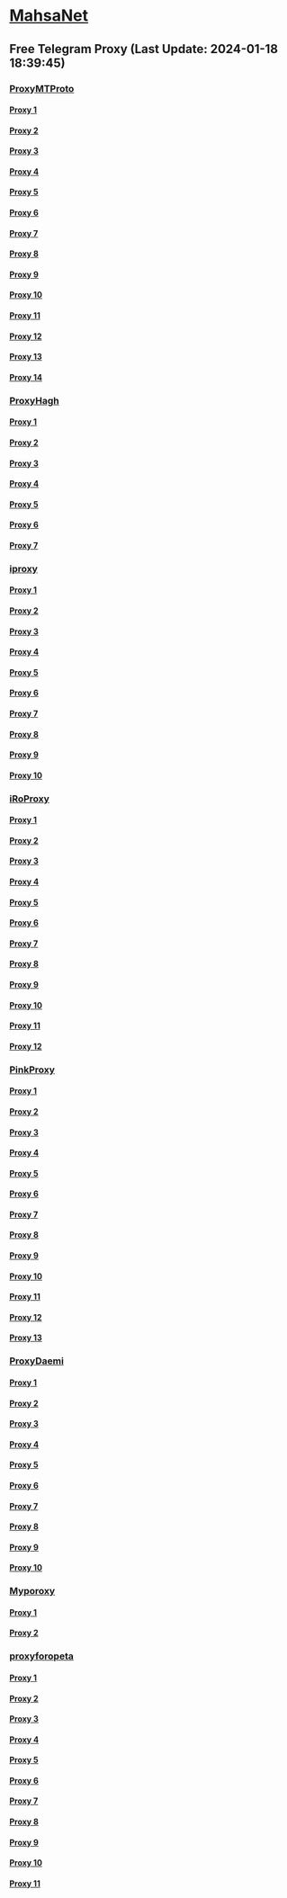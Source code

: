 
# [MahsaNet](https://t.me/mahsa_net)
## Free Telegram Proxy (Last Update: 2024-01-18 18:39:45)
### [ProxyMTProto](https://t.me/ProxyMTProto)
#### [Proxy 1](tg://proxy?server=176.9.179.166&port=7443&secret=FgMBAgABAAH8AwOG4kw63Q==)
#### [Proxy 2](tg://proxy?server=78.46.65.244&port=7443&secret=FgMBAgABAAH8AwOG4kw63Q==)
#### [Proxy 3](tg://proxy?server=88.198.2.20&port=7443&secret=FgMBAgABAAH8AwOG4kw63Q==)
#### [Proxy 4](tg://proxy?server=142.132.155.44&port=7443&secret=FgMBAgABAAH8AwOG4kw63Q==)
#### [Proxy 5](tg://proxy?server=88.99.99.126&port=7443&secret=FgMBAgABAAH8AwOG4kw63Q==)
#### [Proxy 6](tg://proxy?server=194.127.173.237&port=7980&secret=AAAAAAAAAAAAAAAAAAAAABQ%3D)
#### [Proxy 7](tg://proxy?server=49.13.193.132&port=7443&secret=AAAAAAAAAAAAAAAAAAAAABQ%3D)
#### [Proxy 8](tg://proxy?server=65.109.8.97&port=7443&secret=AAAAAAAAAAAAAAAAAAAAABQ%3D)
#### [Proxy 9](tg://proxy?server=49.13.15.195&port=7443&secret=AAAAAAAAAAAAAAAAAAAAABQ%3D)
#### [Proxy 10](tg://proxy?server=49.13.169.80&port=7443&secret=AAAAAAAAAAAAAAAAAAAAABQ%3D)
#### [Proxy 11](tg://proxy?server=49.12.98.117&port=7443&secret=AAAAAAAAAAAAAAAAAAAAABQ%3D)
#### [Proxy 12](tg://proxy?server=5.75.237.128&port=443&secret=FgMBAgABAAH8AwOG4kw63Q==)
#### [Proxy 13](tg://proxy?server=49.13.126.222&port=443&secret=FgMBAgABAAH8AwOG4kw63Q==)
#### [Proxy 14](tg://proxy?server=195.201.97.239&port=443&secret=3fQ1mpsyX_HR5QhN8OD3U3s)
### [ProxyHagh](https://t.me/ProxyHagh)
#### [Proxy 1](tg://proxy?server=95.216.249.139&port=8443&secret=FgMBAgABAAH8AwOG4kw63Q%3D%3D)
#### [Proxy 2](tg://proxy?server=95.216.249.139&port=8443&secret=FgMBAgABAAH8AwOG4kw63Q%3D%3D)
#### [Proxy 3](tg://proxy?server=95.216.249.139&port=8443&secret=FgMBAgABAAH8AwOG4kw63Q%3D%3D)
#### [Proxy 4](tg://proxy?server=95.216.249.139&port=8443&secret=FgMBAgABAAH8AwOG4kw63Q%3D%3D)
#### [Proxy 5](tg://proxy?server=95.216.249.139&port=8443&secret=FgMBAgABAAH8AwOG4kw63Q%3D%3D)
#### [Proxy 6](tg://proxy?server=95.216.249.139&port=8443&secret=FgMBAgABAAH8AwOG4kw63Q%3D%3D)
#### [Proxy 7](tg://proxy?server=95.216.249.139&port=8443&secret=FgMBAgABAAH8AwOG4kw63Q%3D%3D)
### [iproxy](https://t.me/iproxy)
#### [Proxy 1](tg://proxy?server=148.251.224.180&port=8085&secret=FgMBAgABAAH8AwOG4kw63Q==)
#### [Proxy 2](tg://proxy?server=148.251.29.121&port=8085&secret=FgMBAgABAAH8AwOG4kw63Q==)
#### [Proxy 3](tg://proxy?server=148.251.243.18&port=8085&secret=FgMBAgABAAH8AwOG4kw63Q==)
#### [Proxy 4](tg://proxy?server=148.251.224.180&port=8085&secret=FgMBAgABAAH8AwOG4kw63Q==)
#### [Proxy 5](tg://proxy?server=185.222.28.252&port=8085&secret=FgMBAgABAAH8AwOG4kw63Q==)
#### [Proxy 6](tg://proxy?server=148.251.243.18&port=8085&secret=FgMBAgABAAH8AwOG4kw63Q==)
#### [Proxy 7](tg://proxy?server=148.251.29.124&port=8085&secret=FgMBAgABAAH8AwOG4kw63Q==)
#### [Proxy 8](tg://proxy?server=188.213.0.110&port=8085&secret=FgMBAgABAAH8AwOG4kw63Q==)
#### [Proxy 9](tg://proxy?server=185.222.28.98&port=443&secret=FgMBAgABAAH8AwOG4kw63Q==)
#### [Proxy 10](tg://proxy?server=128.140.125.44&port=6970&secret=FgMBAgABAAH8AwOG4kw63Q%3D%3D)
### [iRoProxy](https://t.me/iRoProxy)
#### [Proxy 1](tg://proxy?server=144.76.237.3&port=6&secret=FgMBAgABAAH8AwOG4kw63Q==)
#### [Proxy 2](tg://proxy?server=94.130.204.27&port=6&secret=FgMBAgABAAH8AwOG4kw63Q==)
#### [Proxy 3](tg://proxy?server=89.149.200.98&port=10&secret=FgMBAgABAAH8AwOG4kw63Q%3D%3D)
#### [Proxy 4](tg://proxy?server=178.162.159.86&port=443&secret=FgMBAgABAAH8AwOG4kw63Q%3D%3D)
#### [Proxy 5](tg://proxy?server=95.211.175.247&port=443&secret=FgMBAgABAAH8AwOG4kw63Q%3D%3D)
#### [Proxy 6](tg://proxy?server=212.32.225.75&port=443&secret=FgMBAgABAAH8AwOG4kw63Q%3D%3D)
#### [Proxy 7](tg://proxy?server=37.48.68.103&port=443&secret=FgMBAgABAAH8AwOG4kw63Q%3D%3D)
#### [Proxy 8](tg://proxy?server=37.48.116.200&port=443&secret=FgMBAgABAAH8AwOG4kw63Q%3D%3D)
#### [Proxy 9](tg://proxy?server=5.79.84.201&port=443&secret=FgMBAgABAAH8AwOG4kw63Q%3D%3D)
#### [Proxy 10](tg://proxy?server=178.162.159.88&port=443&secret=FgMBAgABAAH8AwOG4kw63Q%3D%3D)
#### [Proxy 11](tg://proxy?server=178.63.67.53&port=443&secret=FgMBAgABAAH8AwOG4kw63Q%3D%3D)
#### [Proxy 12](tg://proxy?server=213.227.135.151&port=20&secret=FgMBAgABAAH8AwOG4kw63Q%3D%3D)
### [PinkProxy](https://t.me/PinkProxy)
#### [Proxy 1](tg://proxy?server=167.235.234.36&port=4045&secret=FgMBAgABAAH8AwOG4kw63Q==)
#### [Proxy 2](tg://proxy?server=78.47.153.217&port=4045&secret=FgMBAgABAAH8AwOG4kw63Q==)
#### [Proxy 3](tg://proxy?server=5.75.237.69&port=4045&secret=FgMBAgABAAH8AwOG4kw63Q==)
#### [Proxy 4](tg://proxy?server=88.99.124.131&port=4045&secret=FgMBAgABAAH8AwOG4kw63Q==)
#### [Proxy 5](tg://proxy?server=159.69.55.182&port=4045&secret=FgMBAgABAAH8AwOG4kw63Q==)
#### [Proxy 6](tg://proxy?server=49.13.94.11&port=4045&secret=FgMBAgABAAH8AwOG4kw63Q==)
#### [Proxy 7](tg://proxy?server=5.75.237.69&port=4045&secret=FgMBAgABAAH8AwOG4kw63Q==)
#### [Proxy 8](tg://proxy?server=49.13.114.233&port=4045&secret=FgMBAgABAAH8AwOG4kw63Q==)
#### [Proxy 9](tg://proxy?server=116.202.104.120&port=4045&secret=FgMBAgABAAH8AwOG4kw63Q==)
#### [Proxy 10](tg://proxy?server=88.99.124.131&port=4045&secret=FgMBAgABAAH8AwOG4kw63Q==)
#### [Proxy 11](tg://proxy?server=159.69.55.182&port=4045&secret=FgMBAgABAAH8AwOG4kw63Q==)
#### [Proxy 12](tg://proxy?server=78.47.153.217&port=4045&secret=FgMBAgABAAH8AwOG4kw63Q==)
#### [Proxy 13](tg://proxy?server=167.235.246.49&port=4045&secret=FgMBAgABAAH8AwOG4kw63Q==)
### [ProxyDaemi](https://t.me/ProxyDaemi)
#### [Proxy 1](tg://proxy?server=88.198.101.163&port=8085&secret=FgMBAgABAAH8AwOG4kw63Q%3D%3D)
#### [Proxy 2](tg://proxy?server=95.216.249.137&port=8443&secret=FgMBAgABAAH8AwOG4kw63Q%3D%3D)
#### [Proxy 3](tg://proxy?server=167.235.140.104&port=2024&secret=FgMBAgABAAH8AwOG4kw63Q%3D%3D)
#### [Proxy 4](tg://proxy?server=49.13.194.236&port=7443&secret=AAAAAAAAAAAAAAAAAAAAABQ=)
#### [Proxy 5](tg://proxy?server=128.140.125.44&port=6970&secret=FgMBAgABAAH8AwOG4kw63Q%3D%3D)
#### [Proxy 6](tg://proxy?server=185.222.28.214&port=8085&secret=FgMBAgABAAH8AwOG4kw63Q%3D%3D)
#### [Proxy 7](tg://proxy?server=168.119.185.251&port=7443&secret=FgMBAgABAAH8AwOG4kw63Q%3D%3D)
#### [Proxy 8](tg://proxy?server=116.202.104.120&port=4045&secret=FgMBAgABAAH8AwOG4kw63Q==)
#### [Proxy 9](tg://proxy?server=49.13.93.85&port=7443&secret=FgMBAgABAAH8AwOG4kw63Q%3D%3D)
#### [Proxy 10](tg://proxy?server=49.13.194.64&port=7443&secret=AAAAAAAAAAAAAAAAAAAAABQ=)
### [Myporoxy](https://t.me/Myporoxy)
#### [Proxy 1](tg://proxy?server=cloudflare.com.nokia.com.co.uk.do_yo.want_to.clash_with.this.www.microsoft.com.there_is_no.place_like.localhost.www.bing.com.count_with_me.cyou.net.now_sudo.rm.again_to_fight.everyone.i_am.the_internet.ranking-mood.sbs.&port=4550&secret=FpABAiIBhwH8AwOG42xL3Q==)
#### [Proxy 2](tg://proxy?server=cloudflare.com.nokia.com.co.uk.do_yo.want_to.clash_with.this.www.microsoft.com.there_is_no.place_like.localhost.www.bing.com.count_with_me.cyou.net.now_sudo.rm.again_to_fight.everyone.i_am.the_internet.ranking-mood.sbs.&port=4550&secret=FpABAiIBhwH8AwOG42xL3Q==)
### [proxyforopeta](https://t.me/proxyforopeta)
#### [Proxy 1](tg://proxy?server=49.13.194.236&port=7443&secret=AAAAAAAAAAAAAAAAAAAAABQ=)
#### [Proxy 2](tg://proxy?server=95.217.174.96&port=443&secret=FgMBAgABAAH8AwOG4kw63Q%3D%3D)
#### [Proxy 3](tg://proxy?server=168.119.185.251&port=7443&secret=FgMBAgABAAH8AwOG4kw63Q%3D%3D)
#### [Proxy 4](tg://proxy?server=Cloudflare.com.Nokia.com.co.uk.do_yo.want_to.clash_with.this.www.microsoft.com.there_is_no.place_like.localhost.www.bing.com.count_with_me.cyou.net.now_sudo.rm.again_to_fight.everyone.i_am.the_internet.bad-prophet.sbs.&port=3443&secret=FgMBAgABAAH8AwOG4kw63Q%3D%3D)
#### [Proxy 5](tg://proxy?server=88.198.101.163&port=8085&secret=FgMBAgABAAH8AwOG4kw63Q==)
#### [Proxy 6](tg://proxy?server=144.76.54.85&port=8085&secret=FgMBAgABAAH8AwOG4kw63Q%3D%3D)
#### [Proxy 7](tg://proxy?server=88.99.145.17&port=3443&secret=FgMBAgABAAH8AwOG4kw63Q%3D%3D)
#### [Proxy 8](tg://proxy?server=37.27.38.193&port=443&secret=3fQ1mpsyX_HR5QhN8OD3U3s)
#### [Proxy 9](tg://proxy?server=95.216.249.137&port=8443&secret=FgMBAgABAAH8AwOG4kw63Q%3D%3D)
#### [Proxy 10](tg://proxy?server=185.222.28.214&port=8085&secret=FgMBAgABAAH8AwOG4kw63Q%3D%3D)
#### [Proxy 11](tg://proxy?server=168.119.185.251&port=7443&secret=FgMBAgABAAH8AwOG4kw63Q%3D%3D)

    